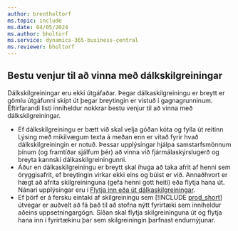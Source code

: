 ```yaml
---
author: brentholtorf
ms.topic: include
ms.date: 04/05/2024
ms.author: bholtorf
ms.service: dynamics-365-business-central
ms.reviewer: bholtorf
---
```


## Bestu venjur til að vinna með dálkskilgreiningar

Dálkskilgreiningar eru ekki útgáfaðar. Þegar dálkaskilgreiningu er breytt er gömlu útgáfunni skipt út þegar breytingin er vistuð í gagnagrunninum. Eftirfarandi listi inniheldur nokkrar bestu venjur til að vinna með dálkskilgreiningar.

- Ef dálkskilgreiningu er bætt við skal velja góðan kóta og fylla út reitinn Lýsing með mikilvægum texta á meðan enn er vitað fyrir hvað dálkskilgreiningin er notuð. Þessar upplýsingar hjálpa samstarfsmönnum þínum (og framtíðar sjálfum þér) að vinna við fjármálaskýrslugerð og breyta kannski dálkaskilgreiningunni.
- Áður en dálkaskilgreiningu er breytt skal íhuga að taka afrit af henni sem öryggisafrit, ef breytingin virkar ekki eins og búist er við. Annaðhvort er hægt að afrita skilgreininguna (gefa henni gott heiti) eða flytja hana út. Nánari upplýsingar eru í [Flytja inn eða út dálkaskilgreiningar](#import-or-export-financial-report-column-definitions).
- Ef þörf er á fersku eintaki af skilgreiningu sem [!INCLUDE [prod_short](prod_short.md)] útvegar er auðvelt að fá það til að stofna nýtt fyrirtæki sem inniheldur aðeins uppsetningargögn. Síðan skal flytja skilgreininguna út og flytja hana inn í fyrirtækinu þar sem skilgreiningin þarfnast endurnýjunar.